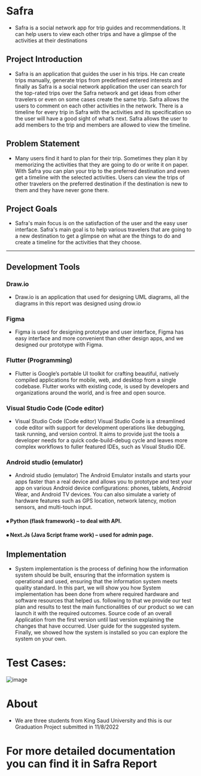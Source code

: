 # Safra

 - Safra is a social network app for trip guides and recommendations.
It can help users to view each other trips and have a glimpse of the activities at their destinations

##	Project Introduction
- Safra is an application that guides the user in his trips. He can create trips manually, generate trips from predefined entered interests and finally as Safra
  is a social network application the user can search for the top-rated trips over the Safra network and get ideas from other travelers or even on some cases
  create the same trip. Safra allows the users to comment on each other activities in the network. There is a timeline for every trip in Safra with the
  activities and its specification so the user will have a good sight of what’s next. Safra allows the user to add members to the trip and members are 
  allowed to view the timeline.
  
## Problem Statement 
- 	Many users find it hard to plan for their trip. Sometimes they plan it by memorizing the activities that they are going to do or write it on paper. With Safra you can plan your trip to the preferred destination and even get a timeline with the selected activities. Users can view the trips of other travelers on the preferred destination if the destination is new to them and they have never gone there.

## Project Goals
- 	Safra's main focus is on the satisfaction of the user and the easy user interface. Safra's main goal is to help various travelers that are going to a new destination to get a glimpse on what are the things to do and create a timeline for the activities that they choose.

---------------------------------------------

## Development Tools
 ### Draw.io  
- Draw.io is an application that used for designing UML diagrams, all the diagrams in this report was designed using drow.io
### Figma 
- Figma is used for designing prototype and user interface, Figma has easy interface and more convenient than other design apps, and we designed our prototype with Figma.
### Flutter (Programming) 
- Flutter is Google’s portable UI toolkit for crafting beautiful, natively compiled applications for mobile, web, and desktop from a single codebase. Flutter works with existing code, is used by developers and organizations around the world, and is free and open source.
### Visual Studio Code (Code editor)
- Visual Studio Code (Code editor) Visual Studio Code is a streamlined code editor with support for development operations like debugging, task running, and version control. It aims to provide just the tools a developer needs for a quick code-build-debug cycle and leaves more complex workflows to fuller featured IDEs, such as Visual Studio IDE. 
### Android studio (emulator)
-  Android studio (emulator) The Android Emulator installs and starts your apps faster than a real device and allows you to prototype and test your app on various Android device configurations: phones, tablets, Android Wear, and Android TV devices. You can also simulate a variety of hardware features such as GPS location, network latency, motion sensors, and multi-touch input.
#### ⦁	Python (flask framework) – to deal with API.
#### ⦁	Next.Js  (Java Script frame work) – used for admin page.

## Implementation 
-  System implementation is the process of defining how the information system should be built, ensuring that the information system is operational and used, ensuring that the information system meets quality standard. In this part, we will show you how System implementation has been done from where required hardware and software resources that helped us. following to that  we provide our test plan and results to test the main functionalities of our product   so we can launch it with the required outcomes. Source code of an overall
Application from the first version until last version explaining the changes that have occurred. User guide for the suggested system. Finally, we showed how the system is installed so you can explore the system on your own.

# Test Cases:
![image](https://user-images.githubusercontent.com/82407781/200851257-9c2fe913-9b61-4878-9fca-ef7c89f0b5df.png)

# About
- We are three students from King Saud University and this is our Graduation Project submitted in 11/8/2022 

# For more detailed documentation you can find it in Safra Report
